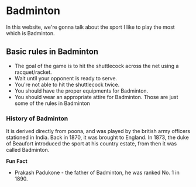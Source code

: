 # Badminton
In this website, we're gonna talk about the sport I like to play the most which is Badminton.

## Basic rules in Badminton
- The goal of the game is to hit the shuttlecock across the net using a racquet/racket.
- Wait until your opponent is ready to serve.
- You're not able to hit the shuttlecock twice.
- You should have the proper equipments for Badminton.
- You should wear an appropriate attire for Badminton.
Those are just some of the rules in Badminton

### History of Badminton
It is derived directly from poona, and was played by the british army officers stationed in India. Back in 1870, it was brought to England. 
In 1873, the duke of Beaufort introduced the sport at his country estate, from then it was called Badminton.

**Fun Fact**
- Prakash Padukone - the father of Badminton, he was ranked No. 1 in 1890. 

